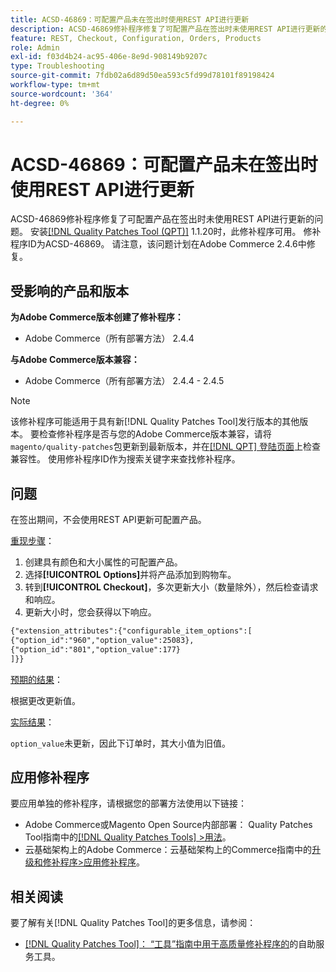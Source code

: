 ```yaml
---
title: ACSD-46869：可配置产品未在签出时使用REST API进行更新
description: ACSD-46869修补程序修复了可配置产品在签出时未使用REST API进行更新的问题。 安装[Quality Patches Tool (QPT)](https://experienceleague.adobe.com/zh-hans/docs/commerce-operations/tools/quality-patches-tool/quality-patches-tool-to-self-serve-quality-patches) 1.1.20后，即可使用此修补程序。 修补程序ID为ACSD-46869。 请注意，该问题计划在Adobe Commerce 2.4.6中修复。
feature: REST, Checkout, Configuration, Orders, Products
role: Admin
exl-id: f03d4b24-ac95-406e-8e9d-908149b9207c
type: Troubleshooting
source-git-commit: 7fdb02a6d89d50ea593c5fd99d78101f89198424
workflow-type: tm+mt
source-wordcount: '364'
ht-degree: 0%

---
```


# ACSD-46869：可配置产品未在签出时使用REST API进行更新

ACSD-46869修补程序修复了可配置产品在签出时未使用REST API进行更新的问题。 安装[[!DNL Quality Patches Tool (QPT)]](https://experienceleague.adobe.com/zh-hans/docs/commerce-operations/tools/quality-patches-tool/quality-patches-tool-to-self-serve-quality-patches) 1.1.20时，此修补程序可用。 修补程序ID为ACSD-46869。 请注意，该问题计划在Adobe Commerce 2.4.6中修复。

## 受影响的产品和版本

**为Adobe Commerce版本创建了修补程序：**

* Adobe Commerce（所有部署方法） 2.4.4

**与Adobe Commerce版本兼容：**

* Adobe Commerce（所有部署方法） 2.4.4 - 2.4.5

>[!NOTE]
>
>该修补程序可能适用于具有新[!DNL Quality Patches Tool]发行版本的其他版本。 要检查修补程序是否与您的Adobe Commerce版本兼容，请将`magento/quality-patches`包更新到最新版本，并在[[!DNL QPT] 登陆页面](https://experienceleague.adobe.com/tools/commerce-quality-patches/index.html?lang=zh-Hans)上检查兼容性。 使用修补程序ID作为搜索关键字来查找修补程序。

## 问题

在签出期间，不会使用REST API更新可配置产品。

<u>重现步骤</u>：

1. 创建具有颜色和大小属性的可配置产品。
1. 选择&#x200B;**[!UICONTROL Options]**&#x200B;并将产品添加到购物车。
1. 转到&#x200B;**[!UICONTROL Checkout]**，多次更新大小（数量除外），然后检查请求和响应。
1. 更新大小时，您会获得以下响应。

```REST API
{"extension_attributes":{"configurable_item_options":[
{"option_id":"960","option_value":25083},
{"option_id":"801","option_value":177}
]}}
```

<u>预期的结果</u>：

根据更改更新值。

<u>实际结果</u>：

`option_value`未更新，因此下订单时，其大小值为旧值。

## 应用修补程序

要应用单独的修补程序，请根据您的部署方法使用以下链接：

* Adobe Commerce或Magento Open Source内部部署： Quality Patches Tool指南中的[[!DNL Quality Patches Tools] >用法](/help/tools/quality-patches-tool/usage.md)。
* 云基础架构上的Adobe Commerce：云基础架构上的Commerce指南中的[升级和修补程序>应用修补程序](https://experienceleague.adobe.com/docs/commerce-cloud-service/user-guide/develop/upgrade/apply-patches.html?lang=zh-Hans)。

## 相关阅读

要了解有关[!DNL Quality Patches Tool]的更多信息，请参阅：

* [[!DNL Quality Patches Tool]： “工具”指南中用于高质量修补程序的](/help/tools/quality-patches-tool/quality-patches-tool-to-self-serve-quality-patches.md)的自助服务工具。
